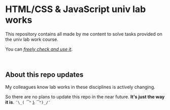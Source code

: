# HTML/CSS & JavaScript univ lab works

This repository contains all made by me content to solve tasks provided on the univ lab work course.

You can <ins><i>freely check and use it</i></ins>.

<br>

## About this repo updates

My colleagues know lab works in these disciplines is actively changing. 

So there are no plans to update this repo in the near future. **It's just the way it is**. ```¯\_( ͡° ͜ʖ ͡°)_/¯```

